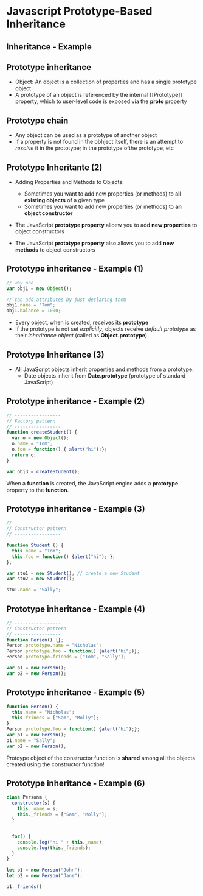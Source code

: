 # Javascript Prototype-Based Inheritance

## Inheritance - Example

## Prototype inheritance

- Object: An object is a collection of properties and has a single prototype object
- A prototype of an object is referenced by the internal [[Prototype]] property, which to user-level code is exposed via the **__proto__** property

## Prototype chain

- Any object can be used as a prototype of another object
- If a property is not found in the obhject itself, there is an attempt to *resolve* it in the prototype; in the prototype ofthe prototype, etc

## Prototype Inheritante (2)

- Adding Properties and Methods to Objects:
  - Sometimes you want to add new properties (or methods) to all **existing objects** of a given type
  - Sometimes you want to add new properties (or methods) to **an object constructor**

- The JavaScript **prototype property** alloew you to add **new properties** to object constructors
- The JavaScript **prototype property** also allows you to add **new methods** to object constructors

## Prototype inheritance - Example (1)

```js
// way one
var obj1 = new Object();

// can add attributes by just declaring them
obj1.name = "Tom";
obj1.balance = 1000;
```

- Every object, when is created, receives its **prototype**
- If the prototype is not set *explicitly*, objects receive *default prototype* as their *inheritance object* (called as **Object.prototype**)

## Prototype Inheritance (3)

- All JavaScript objects inherit properties and methods from a prototype:
  - Date objects inherit from **Date.prototype** (prototype of standard JavaScript)

## Prototype inheritance - Example (2)

```js
// -----------------
// Factory pattern
// -----------------
function createStudent() {
  var o = new Object();
  o.name = "Tom";
  o.foo = function() { alert("hi");};
  return o;
}

var obj3 = createStudent();
```

When a **function** is created, the JavaScript engine adds a **prototype** property to the **function**.

## Prototype inheritance - Example (3)

```js
// -----------------
// Constructor pattern
// -----------------

function Student () { 
  this.name = "Tom";
  this.foo = function() {alert("hi"); };
};

var stu1 = new Student(); // create a new Student
var stu2 = new Studnet();

stu1.name = "Sally";
```

## Prototype inheritance - Example (4)

```js
// -----------------
// Constructor pattern
// -----------------
function Person() {};
Person.prototype.name = "Nicholas";
Person.prototype.foo = function() {alert("hi";)};
Person.prototype.friends = ["Tom", "Sally"];

var p1 = new Person();
var p2 = new Person();
```

## Prototype inheritance - Example (5)

```js
function Person() {
  this.name = "Nicholas";
  this.frineds = ["Sam", "Molly"];
}
Person.prototype.foo = function() {alert("hi");};
var p1 = new Person();
p1.name = "Sally";
var p2 = new Person();
```

Protoype object of the constructor function is **shared** among all the objects created using the constructor function!

## Prototype inheritance - Example (6)

```js
class Personm {
  constructor(s) {
    this._name = s;
    this._friends = ["Sam", "Molly"];
  }


  for() {
    console.log("hi " + this._name);
    console.log(this._friends);
  }
}

let p1 = new Person("John");
let p2 = new Person("Jane");

p1._friends()